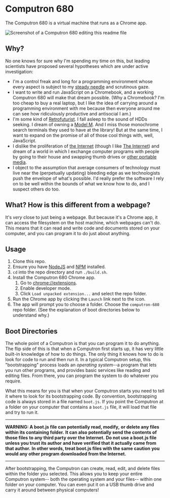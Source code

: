 # Computron 680

The Computron 680 is a virtual machine that runs as a Chrome app.

![Screenshot of a Computron 680 editing this readme file](https://cdn.rawgit.com/benchristel/computron-680/22b593cf/screenshot.png)

## Why?

No one knows for sure why I'm spending my time on this, but leading scientists have proposed several hypotheses which are under active investigation:

- I'm a control freak and long for a programming environment whose every aspect is subject to my [steady needle](https://xkcd.com/378/) and scrutinous gaze.
- I want to write and run JavaScript on a Chromebook, and a working Computron 680 will make that dream possible. (Why a Chromebook? I'm too cheap to buy a real laptop, but I like the idea of carrying around a programming environment with me because then everyone around me can see how ridiculously productive and antisocial I am.)
- I'm some kind of [Retrofuturist](https://en.wikipedia.org/wiki/Retrofuturism). I fall asleep to the sound of HDDs seeking. I dream of owning a [Model M](https://en.wikipedia.org/wiki/Model_M_keyboard). And I miss those monochrome search terminals they used to have at the library! But at the same time, I want to expand on the promise of all of those cool things with, well, JavaScript.
- I dislike the proliferation of [the Internet](https://en.wikipedia.org/wiki/Internet) (though I like [The Internet](http://www.npr.org/2015/08/16/432216332/a-band-called-the-internet-preaching-ego-death)) and dream of a world in which I exchange computer programs with people by going to their house and swapping thumb drives or [other portable media](https://en.wikipedia.org/wiki/Floppy_disk).
- I object to the assumption that average consumers of technology must live near the (perpetually updating) bleeding edge as we technologists push the envelope of what's possible. I'd really prefer the software I rely on to be well within the bounds of what we know how to do, and I suspect others do too.

## What? How is this different from a webpage?

It's *very* close to just being a webpage.
But because it's a Chrome app,
it can access the filesystem on the host machine,
which webpages can't do.
This means that it can read and write code and documents stored on your
computer,
and you can program it to do just about anything.

## Usage

1. Clone this repo.
1. Ensure you have [NodeJS](https://nodejs.org/) and [NPM](https://www.npmjs.com/) installed.
1. `cd` into the repo directory and run `./build.sh`.
1. Install the Computron 680 Chrome app.
   1. Go to [chrome://extensions](chrome://extensions).
   1. Enable developer mode.
   1. Click `Load unpacked extension...` and select the repo folder.
1. Run the Chrome app by clicking the `Launch` link next to the icon.
1. The app will prompt you to choose a folder.
   Choose the `computron-680` repo folder.
   (See the explanation of boot directories below to understand why.)

## Boot Directories

The whole point of a Computron is that you can program it to do anything.
The flip side of this is that when a Computron first starts up,
it has very little built-in knowledge of how to do things.
The only thing it knows how to do is look for code to run and then run it.
In a typical Computron setup, this "bootstrapping" process
loads an _operating system_--a program that lets you run other
programs, and provides basic services like reading and editing files.
From there, you can program the system to do whatever you require.

What this means for you is that when your Computron starts
you need to tell it where to look for its bootstrapping code.
By convention, bootstrapping code is always stored in
a file named `boot.js`.
If you point the Computron at a folder on your computer that
contains a `boot.js` file,
it will load that file and try to run it.

---

**WARNING: A boot.js file can potentially read, modify,**
**or delete any files within its containing folder.**
**It can also potentially send the contents of those files**
**to any third party over the Internet.**
**Do not use a boot.js file unless you trust its author**
**and have verified that it actually came from that author.**
**In other words, treat boot.js files with the same caution**
**you would any other program downloaded from the Internet.**

---

After bootstrapping, the Computron can create, read, edit,
and delete files within the folder you selected.
This allows you to keep your entire Computron system--
both the operating system and your files--
within one folder on your computer.
You can even put it on a USB thumb drive and carry
it around between physical computers!
